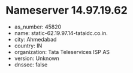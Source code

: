 # Nameserver 14.97.19.62

* as_number: 45820
* name: static-62.19.97.14-tataidc.co.in.
* city: Ahmedabad
* country: IN
* organization: Tata Teleservices ISP AS
* version: Unknown
* dnssec: false
